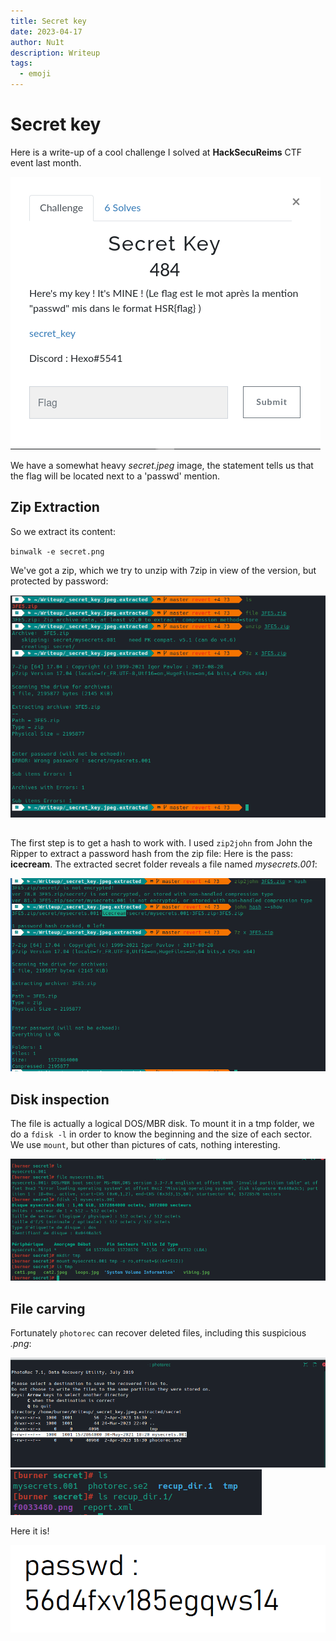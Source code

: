 ```yaml
---
title: Secret key
date: 2023-04-17
author: Nu1t
description: Writeup
tags:
  - emoji
---
```


# Secret key

Here is a write-up of a cool challenge I solved at **HackSecuReims** CTF event last month.

![](./chall_secret-key.png)

We have a somewhat heavy *secret.jpeg* image, the statement tells us that the flag will be located next to a 'passwd' mention.

## Zip Extraction 

So we extract its content:

`binwalk -e secret.png`

We've got a zip, which we try to unzip with 7zip in view of the version, but protected by password:

![](./zip.png)

## 

The first step is to get a hash to work with. I used `zip2john` from John the Ripper to extract a password hash from the zip file:
Here is the pass: **icecream**.
The extracted secret folder reveals a file named *mysecrets.001*:

![](./john.png)

## Disk inspection

The file is actually a logical DOS/MBR disk.
To mount it in a tmp folder, we do a `fdisk -l` in order to know the beginning and the size of each sector.
We use `mount`, but other than pictures of cats, nothing interesting.

![](./mount.png)

## File carving

Fortunately `photorec` can recover deleted files, including this suspicious *.png*:

![](./photorec.png)
![](./recupdir.png)

Here it is!

![](./passwd.png)

